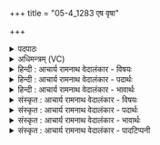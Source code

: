 +++
title = "05-4_1283 एष वृषा"

+++
<details><summary>पदपाठः</summary>

ए꣣षः꣢। वृ꣡षा꣢꣯। क꣡नि꣢꣯क्रदत्। द꣣श꣡भिः꣢। जा꣣मि꣡भिः꣢। य꣣तः꣢। अ꣣भि꣢। द्रो꣡णा꣢꣯नि। धा꣣वति। १२८३।
</details>

<details><summary>अधिमन्त्रम् (VC)</summary>

- पवमानः सोमः
- प्रियमेध आङ्गिरसः
- गायत्री
- षड्जः
</details>

<details><summary>हिन्दी : आचार्य रामनाथ वेदालंकार - विषयः</summary>

अगले मन्त्र में जीवात्मा का कर्तव्य वर्णित है।
</details>

<details><summary>हिन्दी : आचार्य रामनाथ वेदालंकार - पदार्थः</summary>

पदार्थान्वयभाषाः -  (वृषा) बलवान् और (दशभिः जामिभिः) दस अंगुलियों से अर्थात् अंगुलियों के समान आपस में सम्बद्ध दस यम-नियमों से (यतः) नियन्त्रित हुआ (एषः) यह सोम जीवात्मा (द्रोणानि अभि) सांसारिक भोगों के प्रति (धावति) दौड़े ॥४॥
</details>

<details><summary>हिन्दी : आचार्य रामनाथ वेदालंकार - भावार्थः</summary>

भावार्थभाषाः -  सांसारिक भोगों में अति आसक्ति उचित नहीं है ॥४॥
</details>

<details><summary>संस्कृत : आचार्य रामनाथ वेदालंकार - विषयः</summary>

अथ जीवात्मनः कर्तव्यमाह।
</details>

<details><summary>संस्कृत : आचार्य रामनाथ वेदालंकार - पदार्थः</summary>

पदार्थान्वयभाषाः -  (वृषा) बलवान्, (दशभिः जामिभिः) दशभिः अङ्गुलिभिः,अङ्गुलिवत् परस्परसम्बद्धैः दशभिः यमनियमैः(यतः)नियन्त्रितः (एषः) अयं सोमः जीवात्मा (द्रोणानि अभि) सांसारिकान् भोगान् प्रति (धावति) धावेत्[विध्यर्थे लेट्]॥४॥
</details>

<details><summary>संस्कृत : आचार्य रामनाथ वेदालंकार - भावार्थः</summary>

भावार्थभाषाः -  सांसारिकेषु भोगेष्वत्यासक्तिर्नोचिता ॥४॥
</details>

<details><summary>संस्कृत : आचार्य रामनाथ वेदालंकार - पादटिप्पनी</summary>

टिप्पणी:   १. ऋ० ९।२८।४।
</details>